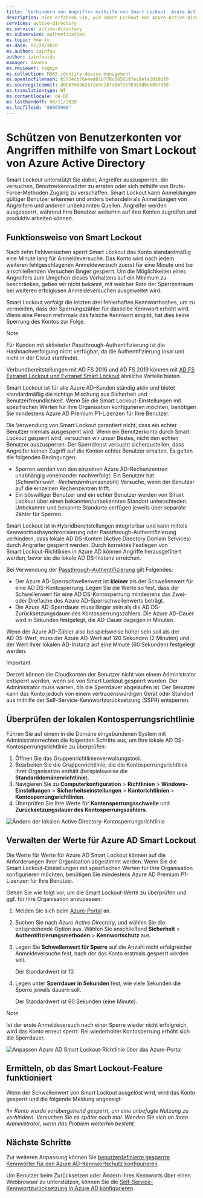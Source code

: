 ```yaml
---
title: 'Verhindern von Angriffen mithilfe von Smart Lockout: Azure Active Directory'
description: Hier erfahren Sie, wie Smart Lockout von Azure Active Directory dazu beiträgt, Ihre Organisation vor Brute-Force-Angriffen zu schützen, bei denen versucht wird, Benutzerkennwörter zu erraten.
services: active-directory
ms.service: active-directory
ms.subservice: authentication
ms.topic: how-to
ms.date: 07/20/2020
ms.author: iainfou
author: iainfoulds
manager: daveba
ms.reviewer: rogoya
ms.collection: M365-identity-device-management
ms.openlocfilehash: b5734cb76e4ed018778c6858597ec8efe3019bf9
ms.sourcegitcommit: d8b8768d62672e9c287a04f2578383d0eb857950
ms.translationtype: HT
ms.contentlocale: de-DE
ms.lasthandoff: 08/11/2020
ms.locfileid: "88065980"
---
```

# <a name="protect-user-accounts-from-attacks-with-azure-active-directory-smart-lockout"></a>Schützen von Benutzerkonten vor Angriffen mithilfe von Smart Lockout von Azure Active Directory

Smart Lockout unterstützt Sie dabei, Angreifer auszusperren, die versuchen, Benutzerkennwörter zu erraten oder sich mithilfe von Brute-Force-Methoden Zugang zu verschaffen. Smart Lockout kann Anmeldungen gültiger Benutzer erkennen und anders behandeln als Anmeldungen von Angreifern und anderen unbekannten Quellen. Angreifer werden ausgesperrt, während Ihre Benutzer weiterhin auf ihre Konten zugreifen und produktiv arbeiten können.

## <a name="how-smart-lockout-works"></a>Funktionsweise von Smart Lockout

Nach zehn Fehlversuchen sperrt Smart Lockout das Konto standardmäßig eine Minute lang für Anmeldeversuche. Das Konto wird nach jedem weiteren fehlgeschlagenen Anmeldeversuch zuerst für eine Minute und bei anschließenden Versuchen länger gesperrt. Um die Möglichkeiten eines Angreifers zum Umgehen dieses Verhaltens auf ein Minimum zu beschränken, geben wir nicht bekannt, mit welcher Rate der Sperrzeitraum bei weiteren erfolglosen Anmeldeversuchen ausgeweitet wird.

Smart Lockout verfolgt die letzten drei fehlerhaften Kennworthashes, um zu vermeiden, dass der Sperrungszähler für dasselbe Kennwort erhöht wird. Wenn eine Person mehrmals das falsche Kennwort eingibt, hat dies keine Sperrung des Kontos zur Folge.

> [!NOTE]
> Für Kunden mit aktivierter Passthrough-Authentifizierung ist die Hashnachverfolgung nicht verfügbar, da die Authentifizierung lokal und nicht in der Cloud stattfindet.

Verbundbereitstellungen mit AD FS 2016 und AD FS 2019 können mit [AD FS Extranet Lockout und Extranet Smart Lockout](/windows-server/identity/ad-fs/operations/configure-ad-fs-extranet-smart-lockout-protection) ähnliche Vorteile bieten.

Smart Lockout ist für alle Azure AD-Kunden ständig aktiv und bietet standardmäßig die richtige Mischung aus Sicherheit und Benutzerfreundlichkeit. Wenn Sie die Smart Lockout-Einstellungen mit spezifischen Werten für Ihre Organisation konfigurieren möchten, benötigen Sie mindestens Azure AD Premium P1-Lizenzen für Ihre Benutzer.

Die Verwendung von Smart Lockout garantiert nicht, dass ein echter Benutzer niemals ausgesperrt wird. Wenn ein Benutzerkonto durch Smart Lockout gesperrt wird, versuchen wir unser Bestes, nicht den echten Benutzer auszusperren. Der Sperrdienst versucht sicherzustellen, dass Angreifer keinen Zugriff auf die Konten echter Benutzer erhalten. Es gelten die folgenden Bedingungen:

* Sperren werden von den einzelnen Azure AD-Rechenzentren unabhängig voneinander nachverfolgt. Ein Benutzer hat (*Schwellenwert · Rechenzentrumsanzahl*) Versuche, wenn der Benutzer auf die einzelnen Rechenzentren trifft.
* Ein böswilliger Benutzer und ein echter Benutzer werden von Smart Lockout über einen bekannten/unbekannten Standort unterschieden. Unbekannte und bekannte Standorte verfügen jeweils über separate Zähler für Sperren.

Smart Lockout ist in Hybridbereitstellungen integrierbar und kann mittels Kennworthashsynchronisierung oder Passthrough-Authentifizierung verhindern, dass lokale AD DS-Konten (Active Directory Domain Services) durch Angreifer gesperrt werden. Durch korrektes Festlegen von Smart Lockout-Richtlinien in Azure AD können Angriffe herausgefiltert werden, bevor sie die lokale AD DS-Instanz erreichen.

Bei Verwendung der [Passthrough-Authentifizierung](../hybrid/how-to-connect-pta.md) gilt Folgendes:

* Der Azure AD-Sperrschwellenwert ist **kleiner** als der Schwellenwert für eine AD DS-Kontosperrung. Legen Sie die Werte so fest, dass der Schwellenwert für eine AD DS-Kontosperrung mindestens das Zwei- oder Dreifache des Azure AD-Sperrschwellenwerts beträgt.
* Die Azure AD-Sperrdauer muss länger sein als die AD DS-Zurücksetzungsdauer des Kontosperrungszählers. Die Azure AD-Dauer wird in Sekunden festgelegt, die AD-Dauer dagegen in Minuten.

Wenn der Azure AD-Zähler also beispielsweise höher sein soll als der AD DS-Wert, muss der Azure AD-Wert auf 120 Sekunden (2 Minuten) und der Wert Ihrer lokalen AD-Instanz auf eine Minute (60 Sekunden) festgelegt werden.

> [!IMPORTANT]
> Derzeit können die Cloudkonten der Benutzer nicht von einem Administrator entsperrt werden, wenn sie von Smart Lockout gesperrt wurden. Der Administrator muss warten, bis die Sperrdauer abgelaufen ist. Der Benutzer kann das Konto jedoch von einem vertrauenswürdigen Gerät oder Standort aus mithilfe der Self-Service-Kennwortzurücksetzung (SSPR) entsperren.

## <a name="verify-on-premises-account-lockout-policy"></a>Überprüfen der lokalen Kontosperrungsrichtlinie

Führen Sie auf einem in die Domäne eingebundenen System mit Administratorrechten die folgenden Schritte aus, um Ihre lokale AD DS-Kontosperrungsrichtlinie zu überprüfen:

1. Öffnen Sie das Gruppenrichtlinienverwaltungstool.
2. Bearbeiten Sie die Gruppenrichtlinie, die die Kontosperrungsrichtlinie Ihrer Organisation enthält (beispielsweise die **Standarddomänenrichtlinie**).
3. Navigieren Sie zu **Computerkonfiguration** > **Richtlinien** > **Windows-Einstellungen** > **Sicherheitseinstellungen** > **Kontorichtlinien** > **Kontosperrungsrichtlinien**.
4. Überprüfen Sie Ihre Werte für **Kontensperrungsschwelle** und **Zurücksetzungsdauer des Kontosperrungszählers**.

![Ändern der lokalen Active Directory-Kontosperrungsrichtlinie](./media/howto-password-smart-lockout/active-directory-on-premises-account-lockout-policy.png)

## <a name="manage-azure-ad-smart-lockout-values"></a>Verwalten der Werte für Azure AD Smart Lockout

Die Werte für Werte für Azure AD Smart Lockout können auf die Anforderungen Ihrer Organisation abgestimmt werden. Wenn Sie die Smart Lockout-Einstellungen mit spezifischen Werten für Ihre Organisation konfigurieren möchten, benötigen Sie mindestens Azure AD Premium P1-Lizenzen für Ihre Benutzer.

Gehen Sie wie folgt vor, um die Smart Lockout-Werte zu überprüfen und ggf. für Ihre Organisation anzupassen:

1. Melden Sie sich beim [Azure-Portal](https://portal.azure.com) an.
1. Suchen Sie nach *Azure Active Directory*, und wählen Sie die entsprechende Option aus. Wählen Sie anschließend **Sicherheit** > **Authentifizierungsmethoden** > **Kennwortschutz** aus.
1. Legen Sie **Schwellenwert für Sperre** auf die Anzahl nicht erfolgreicher Anmeldeversuche fest, nach der das Konto erstmals gesperrt werden soll.

    Der Standardwert ist 10.

1. Legen unter **Sperrdauer in Sekunden** fest, wie viele Sekunden die Sperre jeweils dauern soll.

    Der Standardwert ist 60 Sekunden (eine Minute).

> [!NOTE]
> Ist der erste Anmeldeversuch nach einer Sperre wieder nicht erfolgreich, wird das Konto erneut sperrt. Bei wiederholter Kontosperrung erhöht sich die Sperrdauer.

![Anpassen Azure AD Smart Lockout-Richtlinie über das Azure-Portal](./media/howto-password-smart-lockout/azure-active-directory-custom-smart-lockout-policy.png)

## <a name="how-to-determine-if-the-smart-lockout-feature-is-working-or-not"></a>Ermitteln, ob das Smart Lockout-Feature funktioniert

Wenn der Schwellenwert von Smart Lockout ausgelöst wird, wird das Konto gesperrt und die folgende Meldung angezeigt:

*Ihr Konto wurde vorübergehend gesperrt, um eine unbefugte Nutzung zu verhindern. Versuchen Sie es später noch mal. Wenden Sie sich an Ihren Administrator, wenn das Problem weiterhin besteht.*

## <a name="next-steps"></a>Nächste Schritte

Zur weiteren Anpassung können Sie [benutzerdefinierte gesperrte Kennwörter für den Azure AD-Kennwortschutz konfigurieren](tutorial-configure-custom-password-protection.md).

Um Benutzer beim Zurücksetzen oder Ändern ihres Kennworts über einen Webbrowser zu unterstützen, können Sie die [Self-Service-Kennwortzurücksetzung in Azure AD konfigurieren](tutorial-enable-sspr.md).
